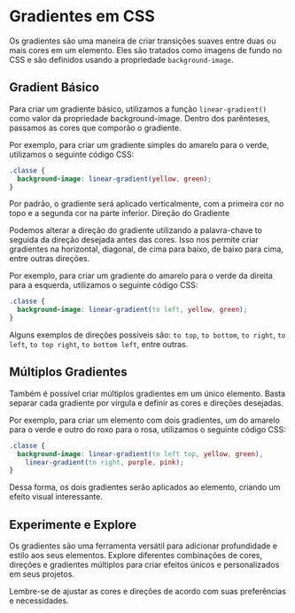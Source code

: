 # Gradientes em CSS

Os gradientes são uma maneira de criar transições suaves entre duas ou mais cores em um elemento. Eles são tratados como imagens de fundo no CSS e são definidos usando a propriedade ``background-image``.

## Gradient Básico

Para criar um gradiente básico, utilizamos a função ``linear-gradient()`` como valor da propriedade background-image. Dentro dos parênteses, passamos as cores que comporão o gradiente.

Por exemplo, para criar um gradiente simples do amarelo para o verde, utilizamos o seguinte código CSS:

```css
.classe {
  background-image: linear-gradient(yellow, green);
}
```

Por padrão, o gradiente será aplicado verticalmente, com a primeira cor no topo e a segunda cor na parte inferior.
Direção do Gradiente

Podemos alterar a direção do gradiente utilizando a palavra-chave to seguida da direção desejada antes das cores. Isso nos permite criar gradientes na horizontal, diagonal, de cima para baixo, de baixo para cima, entre outras direções.

Por exemplo, para criar um gradiente do amarelo para o verde da direita para a esquerda, utilizamos o seguinte código CSS:

```css
.classe {
  background-image: linear-gradient(to left, yellow, green);
}
```

Alguns exemplos de direções possíveis são: ``to top``, ``to bottom``, ``to right``, ``to left``, ``to top right``, ``to bottom left``, entre outras.

## Múltiplos Gradientes

Também é possível criar múltiplos gradientes em um único elemento. Basta separar cada gradiente por vírgula e definir as cores e direções desejadas.

Por exemplo, para criar um elemento com dois gradientes, um do amarelo para o verde e outro do roxo para o rosa, utilizamos o seguinte código CSS:

```css
.classe {
  background-image: linear-gradient(to left top, yellow, green),
    linear-gradient(to right, purple, pink);
}
```

Dessa forma, os dois gradientes serão aplicados ao elemento, criando um efeito visual interessante.

## Experimente e Explore

Os gradientes são uma ferramenta versátil para adicionar profundidade e estilo aos seus elementos. Explore diferentes combinações de cores, direções e gradientes múltiplos para criar efeitos únicos e personalizados em seus projetos.

Lembre-se de ajustar as cores e direções de acordo com suas preferências e necessidades.